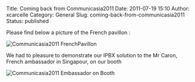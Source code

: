 Title: Coming back from Communicasia2011
Date: 2011-07-19 15:10
Author: xcarcelle
Category: General
Slug: coming-back-from-communicasia2011
Status: published

Please find below a picture of the French pavillon :  

![Communicasia2011
FrenchPavillon](/public/.P1050447_m.jpg "Communicasia2011 FrenchPavillon, juil. 2011")

We had to pleasure to demonstrate our IPBX solution to the Mr Caron,
French ambassador in Singapour, on our booth  

![Communicasia2011 Embassador on
Booth](/public/.P1050441_m.jpg "Communicasia2011 Embassador on Booth, juil. 2011")

</p>


